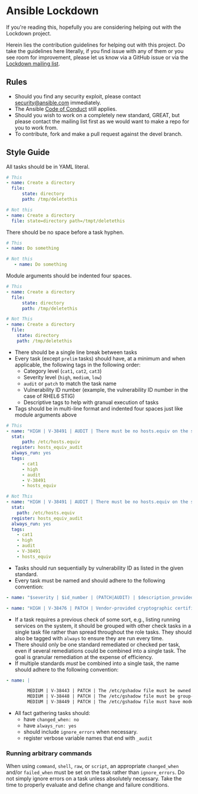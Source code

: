 Ansible Lockdown
================

If you're reading this, hopefully you are considering helping out with the Lockdown project.

Herein lies the contribution guidelines for helping out with this project. Do take the guidelines here literally, if you find issue with any of them or you see room for improvement, please let us know via a GitHub issue or via the [Lockdown mailing list][mail].

## Rules ##

* Should you find any security exploit, please contact security@ansible.com immediately.
* The Ansible [Code of Conduct][coc] still applies.
* Should you wish to work on a completely new standard, GREAT, but please contact the mailing list first as we would want to make a repo for you to work from.
* To contribute, fork and make a pull request against the devel branch.

## Style Guide ##

All tasks should be in YAML literal.

```yml
# This
- name: Create a directory
  file:
      state: directory
      path: /tmp/deletethis

# Not this
- name: Create a directory
  file: state=directory path=/tmpt/deletethis
```

There should be no space before a task hyphen.

```yml
# This
- name: Do something

# Not this
   - name: Do something
```

Module arguments should be indented four spaces.

```yml
# This
- name: Create a directory
  file:
      state: directory
      path: /tmp/deletethis

# Not This
- name: Create a directory
  file:
    state: directory
    path: /tmp/deletethis
```

* There should be a single line break between tasks
* Every task (except `prelim` tasks) should have, at a minimum and when applicable, the following tags in the following order:
    * Category level (`cat1`, `cat2`, `cat3`)
    * Severity level (`high`, `medium`, `low`)
    * `audit` or `patch` to match the task name
    * Vulnerability ID number (example, the vulnerability ID number in the case of RHEL6 STIG)
    * Descriptive tags to help with granual execution of tasks
* Tags should be in multi-line format and indented four spaces just like module arguments above

```yml
# This
- name: "HIGH | V-38491 | AUDIT | There must be no hosts.equiv on the system"
  stat:
      path: /etc/hosts.equiv
  register: hosts_equiv_audit
  always_run: yes
  tags:
      - cat1
      - high
      - audit
      - V-38491
      - hosts_equiv

# Not This
- name: "HIGH | V-38491 | AUDIT | There must be no hosts.equiv on the system"
  stat:
    path: /etc/hosts.equiv
  register: hosts_equiv_audit
  always_run: yes
  tags:
    - cat1
    - high
    - audit
    - V-38491
    - hosts_equiv
```

* Tasks should run sequentially by vulnerability ID as listed in the given standard.
* Every task must be named and should adhere to the following convention:

```yml
- name: "$severity | $id_number | (PATCH|AUDIT) | $description_provided_by_standard"

- name: "HIGH | V-38476 | PATCH | Vendor-provided cryptographic certificates must be installed to verify the integrity of system software."
```

* If a task requires a previous check of some sort, e.g., listing running services on the system, it should be grouped with other check tasks in a single task file rather than spread throughout the role tasks. They should also be tagged with `always` to ensure they are run every time.
* There should only be one standard remediated or checked per task, even if several remediations could be combined into a single task. The goal is granular remediation at the expense of efficiency.
* If multiple standards _must_ be combined into a single task, the name should adhere to the following convention:

```yml
- name: |

        MEDIUM | V-38443 | PATCH | The /etc/gshadow file must be owned by root.
        MEDIUM | V-38448 | PATCH | The /etc/gshadow file must be group-owned by root.
        MEDIUM | V-38449 | PATCH | The /etc/gshadow file must have mode 0000.
```

* All fact gathering tasks should:
    * have `changed_when: no`
    * have `always_run: yes`
    * should  include `ignore_errors` when necessary.
    * register verbose variable names that end with `_audit`

### Running arbitrary commands ###

When using `command`, `shell`, `raw`, or `script`, an appropriate `changed_when` and/or `failed_when` must be set on the task rather than `ignore_errors`. Do not simply ignore errors on a task unless absolutely necessary. Take the time to properly evaluate and define change and failure conditions.

[coc]:http://docs.ansible.com/ansible/community.html#community-code-of-conduct
[mail]:https://groups.google.com/forum/#!forum/ansible-lockdown



